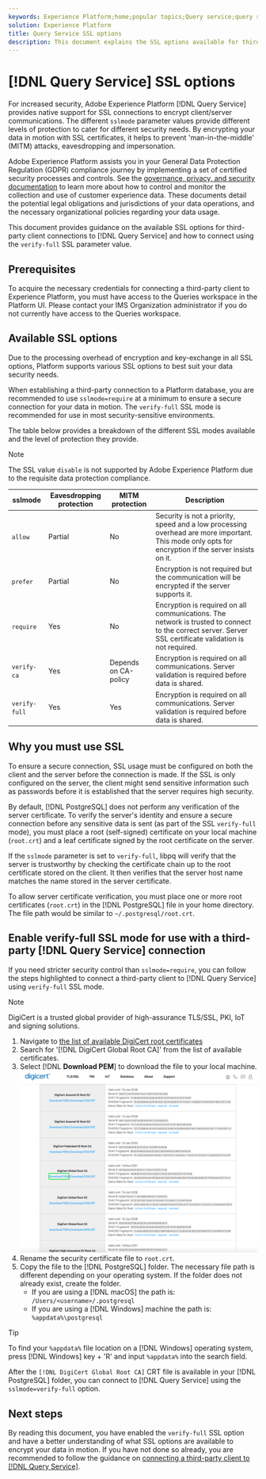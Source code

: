 ```yaml
---
keywords: Experience Platform;home;popular topics;Query service;query service;connect;connect to query service;SSL;ssl;sslmode;
solution: Experience Platform
title: Query Service SSL options
description: This document explains the SSL options available for third-party connections to Query Service and how to connect using verify-full SSL mode.
---
```

# [!DNL Query Service] SSL options

For increased security, Adobe Experience Platform [!DNL Query Service] provides native support for SSL connections to encrypt client/server communications. The different `sslmode` parameter values provide different levels of protection to cater for different security needs. By encrypting your data in motion with SSL certificates, it helps to prevent 'man-in-the-middle' (MITM) attacks, eavesdropping and impersonation.

Adobe Experience Platform assists you in your General Data Protection Regulation (GDPR) compliance journey by implementing a set of certified security processes and controls. See the [governance, privacy, and security documentation](../../landing/governance-privacy-security/overview.md) to learn more about how to control and monitor the collection and use of customer experience data. These documents detail the potential legal obligations and jurisdictions of your data operations, and the necessary organizational policies regarding your data usage. 

This document provides guidance on the available SSL options for third-party client connections to [!DNL Query Service] and how to connect using the `verify-full` SSL parameter value.

## Prerequisites

To acquire the necessary credentials for connecting a third-party client to Experience Platform, you must have access to the Queries workspace in the Platform UI. Please contact your IMS Organization administrator if you do not currently have access to the Queries workspace.

## Available SSL options

Due to the processing overhead of encryption and key-exchange in all SSL options, Platform supports various SSL options to best suit your data security needs. 

When establishing a third-party connection to a Platform database, you are recommended to use `sslmode=require` at a minimum to ensure a secure connection for your data in motion. The `verify-full` SSL mode is recommended for use in most security-sensitive environments.

The table below provides a breakdown of the different SSL modes available and the level of protection they provide.

>[!NOTE]
>
> The SSL value `disable` is not supported by Adobe Experience Platform due to the requisite data protection compliance. 

|  sslmode |  Eavesdropping protection | MITM protection  | Description  |
|---|---|---|---|
| `allow`  | Partial  | No  | Security is not a priority, speed and a low processing overhead are more important. This mode only opts for encryption if the server insists on it.  |
| `prefer`  | Partial  | No  | Encryption is not required but the communication will be encrypted if the server supports it.  |
| `require`  | Yes  | No  | Encryption is required on all communications. The network is trusted to connect to the correct server. Server SSL certificate validation is not required. |
| `verify-ca`  | Yes  | Depends on CA-policy  | Encryption is required on all communications. Server validation is required before data is shared. |
| `verify-full`  | Yes  | Yes  | Encryption is required on all communications. Server validation is required before data is shared.  |

## Why you must use SSL

To ensure a secure connection, SSL usage must be configured on both the client and the server before the connection is made. If the SSL is only configured on the server, the client might send sensitive information such as passwords before it is established that the server requires high security.

By default, [!DNL PostgreSQL] does not perform any verification of the server certificate. To verify the server's identity and ensure a secure connection before any sensitive data is sent (as part of the SSL `verify-full` mode), you must place a root (self-signed) certificate on your local machine (`root.crt`) and a leaf certificate signed by the root certificate on the server.

If the `sslmode` parameter is set to `verify-full`, libpq will verify that the server is trustworthy by checking the certificate chain up to the root certificate stored on the client. It then verifies that the server host name matches the name stored in the server certificate.

To allow server certificate verification, you must place one or more root certificates (`root.crt`) in the [!DNL PostgreSQL] file in your home directory. The file path would be similar to `~/.postgresql/root.crt`.

## Enable verify-full SSL mode for use with a third-party [!DNL Query Service] connection 

If you need stricter security control than `sslmode=require`, you can follow the steps highlighted to connect a third-party client to [!DNL Query Service] using `verify-full` SSL mode.

>[!NOTE]
>
>DigiCert is a trusted global provider of high-assurance TLS/SSL, PKI, IoT and signing solutions.

1. Navigate to [the list of available DigiCert root certificates](https://www.digicert.com/kb/digicert-root-certificates.htm)
1. Search for '[!DNL DigiCert Global Root CA]' from the list of available certificates.
1. Select [!DNL **Download PEM**] to download the file to your local machine.
![The list of available DigiCert root certificates with Download PEM highlighted.](../images/clients/ssl-modes/digicert.png)
1. Rename the security certificate file to `root.crt`.
1. Copy the file to the [!DNL PostgreSQL] folder. The necessary file path is different depending on your operating system. If the folder does not already exist, create the folder. 
    - If you are using a [!DNL macOS] the path is: `/Users/<username>/.postgresql`
    - If you are using a [!DNL Windows] machine the path is: `%appdata%\postgresql`

>[!TIP]
>
>To find your `%appdata%` file location on a [!DNL Windows] operating system, press [!DNL Windows] key + 'R' and input `%appdata%` into the search field.

After the `[!DNL DigiCert Global Root CA]` CRT file is available in your [!DNL PostgreSQL] folder, you can connect to [!DNL Query Service] using the `sslmode=verify-full` option.

## Next steps

By reading this document, you have enabled the `verify-full` SSL option and have a better understanding of what SSL options are available to encrypt your data in motion. If you have not done so already, you are recommended to follow the guidance on [connecting a third-party client to [!DNL Query Service]](./overview.md).
